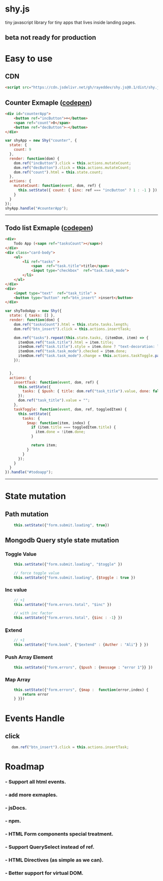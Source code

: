 # shy.js
tiny javascript library for tiny apps that lives inside landing pages.
## beta not ready for production 


# Easy to use
## CDN
```html
<script src="https://cdn.jsdelivr.net/gh/rayeddev/shy.js@0.1/dist/shy.js"></script>`
```

## Counter Exmaple ([codepen](https://codepen.io/rayeddev/pen/vwGRZg))

```html
<div id="counterApp">
    <button ref="incButton">+</button>    
    <span ref="count">0</span>    
    <button ref="decButton">-</button>
</div>
```

```js
var shyApp = new Shy("counter", {
  state: {
    count: 9
  },
  render: function(dom) {
    dom.ref("incButton").click = this.actions.mutateCount;
    dom.ref("decButton").click = this.actions.mutateCount;
    dom.ref("count").html = this.state.count;
  },
  actions: {
    mutateCount: function(event, dom, ref) {
      this.setState({ count: { $inc: ref === "incButton" ? 1 : -1 } });
    }
  }
});
shyApp.handle("#counterApp"); 
```
---

## Todo list Exmaple ([codepen](https://codepen.io/rayeddev/pen/BeKxBq))
```html
<div>
    Todo App (<sapn ref="tasksCount"></sapn>)
</div>
<div class="card-body">
    <ul>
        <li ref="tasks" >
            <span  ref="task.title">title</span>
            <input type="checkbox"  ref="task.task_mode">
        </li>
    </ul>
</div>
<div>
    <input type="text"  ref="task_title" >
    <button type="button" ref="btn_insert" >insert</button>
</div> 
```

```js
var shyTodoApp = new Shy({
  state: { tasks: [] },
  render: function(dom) {
    dom.ref("tasksCount").html = this.state.tasks.length;
    dom.ref("btn_insert").click = this.actions.insertTask;

    dom.ref("tasks").repeat(this.state.tasks, (itemDom, item) => {
      itemDom.ref("task.title").html = item.title;
      itemDom.ref("task.title").style = item.done ? "text-decoration: line-through;" : "";
      itemDom.ref("task.task_mode").checked = item.done;
      itemDom.ref("task.task_mode").change = this.actions.taskToggle.pass(item);
    });


  },
  actions: {
    insertTask: function(event, dom, ref) {
      this.setState({
        tasks: { $push: { title: dom.ref("task_title").value, done: false } }
      });
      dom.ref("task_title").value = "";
    },
    taskToggle: function(event, dom, ref, toggledItem) {
      this.setState({
        tasks: {
          $map: function(item, index) {
            if (item.title === toggledItem.title) {
              item.done = !item.done;
            }

            return item;
          }
        }
      });
    }
  }
}).handle("#todoapp");
```
----
# State mutation 
## Path mutation
```js
    this.setState({"form.submit.loading", true})
```
## Mongodb Query style state mutation
### Toggle Value
```js
    this.setState({"form.submit.loading", "$toggle" })

    // force toggle value
    this.setState({"form.submit.loading", {$toggle : true })
```

### Inc value
```js
    // +1
    this.setState({"form.errors.total", "$inc" })

    // with inc factor 
    this.setState({"form.errors.total", {$inc : -1} })
```
### ِExtend
```js
    // +1
    this.setState({"form.book", {"$extend" : {Auther : "Ali"} } })
```

### Push Array Element
```js
    this.setState({"form.errors", {$push : {message : "error 1"}} })
```

### Map Array 
```js
    this.setState({"form.errors", {$map :  function(error,index) {
        return error
    } }})
```

# Events Handle 
## click
```js
   dom.ref("btn_insert").click = this.actions.insertTask; 
```

# Roadmap 

### - Support all html events.
### - add more exmaples.
### - jsDocs.
### - npm.
### - HTML Form components special treatment.
### - Support QuerySelect instead of ref.
### - HTML Directives (as simple as we can).
### - Better support for virtual DOM.
